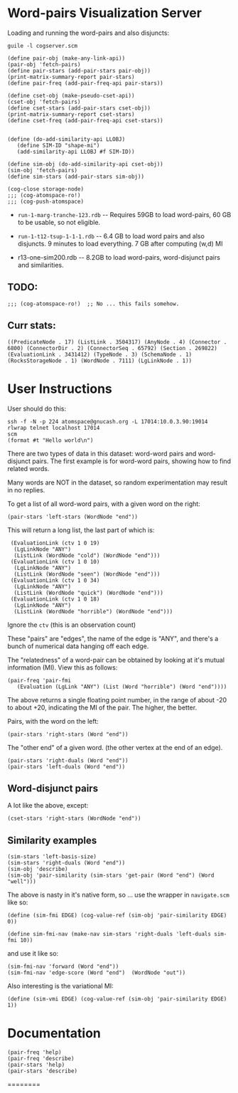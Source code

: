 
Word-pairs Visualization Server
===============================


Loading and running the word-pairs and also disjuncts:
```
guile -l cogserver.scm

(define pair-obj (make-any-link-api))
(pair-obj 'fetch-pairs)
(define pair-stars (add-pair-stars pair-obj))
(print-matrix-summary-report pair-stars)
(define pair-freq (add-pair-freq-api pair-stars))

(define cset-obj (make-pseudo-cset-api))
(cset-obj 'fetch-pairs)
(define cset-stars (add-pair-stars cset-obj))
(print-matrix-summary-report cset-stars)
(define cset-freq (add-pair-freq-api cset-stars))


(define (do-add-similarity-api LLOBJ)
   (define SIM-ID "shape-mi")
   (add-similarity-api LLOBJ #f SIM-ID))

(define sim-obj (do-add-similarity-api cset-obj))
(sim-obj 'fetch-pairs)
(define sim-stars (add-pair-stars sim-obj))

(cog-close storage-node)
;;; (cog-atomspace-ro!)
;;; (cog-push-atomspace)
```

* `run-1-marg-tranche-123.rdb` -- Requires 59GB to load word-pairs,
    60 GB to be usable, so not eligible.

* `run-1-t12-tsup-1-1-1.rdb` -- 6.4 GB to load word pairs and
   also disjuncts.  9 minutes to load everything.
   7 GB after computing (w,d) MI

* r13-one-sim200.rdb -- 8.2GB to load word-pairs, word-disjunct
   pairs and similarities.


TODO:
-----
```
;;; (cog-atomspace-ro!)  ;; No ... this fails somehow.
```

Curr stats:
-----------
```
((PredicateNode . 17) (ListLink . 3504317) (AnyNode . 4) (Connector . 6800) (ConnectorDir . 2) (ConnectorSeq . 65792) (Section . 269822) (EvaluationLink . 3431412) (TypeNode . 3) (SchemaNode . 1) (RocksStorageNode . 1) (WordNode . 7111) (LgLinkNode . 1))
```


User Instructions
=================
User should do this:

```
ssh -f -N -p 224 atomspace@gnucash.org -L 17014:10.0.3.90:19014
rlwrap telnet localhost 17014
scm
(format #t "Hello world\n")
```

There are two types of data in this dataset: word-word pairs and
word-disjunct pairs.  The first example is for word-word pairs,
showing how to find related words.

Many words are NOT in the dataset, so random experimentation
may result in no replies.

To get a list of all word-word pairs, with a given word on the right:
```
(pair-stars 'left-stars (WordNode "end"))
```

This will return a long list, the last part of which is:
```
 (EvaluationLink (ctv 1 0 19)
  (LgLinkNode "ANY")
  (ListLink (WordNode "cold") (WordNode "end")))
 (EvaluationLink (ctv 1 0 10)
  (LgLinkNode "ANY")
  (ListLink (WordNode "seen") (WordNode "end")))
 (EvaluationLink (ctv 1 0 34)
  (LgLinkNode "ANY")
  (ListLink (WordNode "quick") (WordNode "end")))
 (EvaluationLink (ctv 1 0 18)
  (LgLinkNode "ANY")
  (ListLink (WordNode "horrible") (WordNode "end")))
```
Ignore the `ctv` (this is an observation count)

These "pairs" are "edges", the name of the edge is "ANY",
and there's a bunch of numerical data hanging off each edge.

The "relatedness" of a word-pair can be obtained by looking
at it's mutual information (MI). View this as follows:
```
(pair-freq 'pair-fmi
   (Evaluation (LgLink "ANY") (List (Word "horrible") (Word "end"))))
```
The above returns a single floating point number, in the range of
about -20 to about +20, indicating the MI of the pair. The higher,
the better.

Pairs, with the word on the left:
```
(pair-stars 'right-stars (Word "end"))
```

The "other end" of a given word. (the other vertex at the
end of an edge).
```
(pair-stars 'right-duals (Word "end"))
(pair-stars 'left-duals (Word "end"))
```

Word-disjunct pairs
-------------------
A lot like the above, except:
```
(cset-stars 'right-stars (WordNode "end"))
```

Similarity examples
-------------------
```
(sim-stars 'left-basis-size)
(sim-stars 'right-duals (Word "end"))
(sim-obj 'describe)
(sim-obj 'pair-similarity (sim-stars 'get-pair (Word "end") (Word "well")))
```
The above is nasty in it's native form, so ... use the wrapper in `navigate.scm`
like so:

```
(define (sim-fmi EDGE) (cog-value-ref (sim-obj 'pair-similarity EDGE) 0))

(define sim-fmi-nav (make-nav sim-stars 'right-duals 'left-duals sim-fmi 10))
```
and use it like so:
```
(sim-fmi-nav 'forward (Word "end"))
(sim-fmi-nav 'edge-score (Word "end")  (WordNode "out"))
```

Also interesting is the variational MI:
```
(define (sim-vmi EDGE) (cog-value-ref (sim-obj 'pair-similarity EDGE) 1))
```


Documentation
=============
```
(pair-freq 'help)
(pair-freq 'describe)
(pair-stars 'help)
(pair-stars 'describe)
```

========
